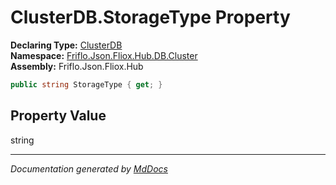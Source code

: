 ﻿<!--  
  <auto-generated>   
    The contents of this file were generated by a tool.  
    Changes to this file may be list if the file is regenerated  
  </auto-generated>   
-->

# ClusterDB.StorageType Property

**Declaring Type:** [ClusterDB](../index.md)  
**Namespace:** [Friflo.Json.Fliox.Hub.DB.Cluster](../../index.md)  
**Assembly:** Friflo.Json.Fliox.Hub

```csharp
public string StorageType { get; }
```

## Property Value

string

___

*Documentation generated by [MdDocs](https://github.com/ap0llo/mddocs)*
